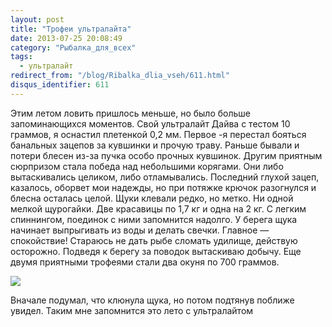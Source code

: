 ```yaml
---
layout: post
title: "Трофеи ультралайта"
date: 2013-07-25 20:08:49
category: "Рыбалка_для_всех"
tags:
  - ультралайт
redirect_from: "/blog/Ribalka_dlia_vseh/611.html"
disqus_identifier: 611
---
```

Этим летом ловить пришлось меньше, но было больше запоминающихся
моментов. Свой ультралайт Дайва с тестом 10 граммов, я оснастил
плетенкой 0,2 мм. Первое -я перестал бояться банальных зацепов за
кувшинки и прочую траву. Раньше бывали и потери блесен из-за пучка особо
прочных кувшинок. Другим приятным сюрпризом стала победа над небольшими
корягами. Они либо вытаскивались целиком, либо отламывались. Последний
глухой зацеп, казалось, оборвет мои надежды, но при потяжке крючок
разогнулся и блесна осталась целой. Щуки клевали редко, но метко. Ни
одной мелкой щурогайки. Две красавицы по 1,7 кг и одна на 2 кг. С легким
спиннингом, поединок с ними запомнится надолго. У берега щука начинает
выпрыгивать из воды и делать свечки. Главное — спокойствие! Стараюсь не
дать рыбе сломать удилище, действую осторожно. Подведя к берегу за
поводок вытаскиваю добычу. Еще двумя приятными трофеями стали два окуня
по 700 граммов.

![](http://fishingguru.ru/uploads/images/00/00/01/2013/08/16/1b7925.jpg)

Вначале подумал, что клюнула щука, но потом подтянув поближе увидел.
Таким мне запомнится это лето с ультралайтом
